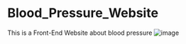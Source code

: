 # Blood_Pressure_Website

This is a Front-End Website about blood pressure
![image](https://user-images.githubusercontent.com/67033021/212570683-5aab3f39-224c-4f1d-9905-e21c386a1600.png)
